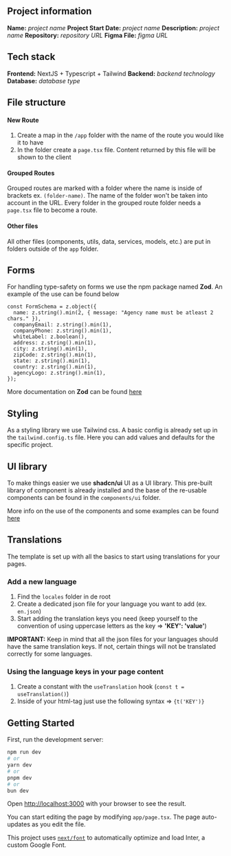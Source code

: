 ## Project information

**Name:** _project name_
**Project Start Date:** _project name_
**Description:** _project name_
**Repository:** _repository URL_
**Figma File:** _figma URL_

## Tech stack

**Frontend:** NextJS + Typescript + Tailwind
**Backend:** _backend technology_
**Database:** _database type_

## File structure

#### New Route

1. Create a map in the `/app` folder with the name of the route you would like it to have
2. In the folder create a `page.tsx` file. Content returned by this file will be shown to the client

#### Grouped Routes

Grouped routes are marked with a folder where the name is inside of brackets ex. `(folder-name)`. The name of the folder won't be taken into account in the URL. Every folder in the grouped route folder needs a `page.tsx` file to become a route.

#### Other files

All other files (components, utils, data, services, models, etc.) are put in folders outside of the `app` folder.

## Forms

For handling type-safety on forms we use the npm package named **Zod**. An example of the use can be found below

```
const FormSchema = z.object({
  name: z.string().min(2, { message: "Agency name must be atleast 2 chars." }),
  companyEmail: z.string().min(1),
  companyPhone: z.string().min(1),
  whiteLabel: z.boolean(),
  address: z.string().min(1),
  city: z.string().min(1),
  zipCode: z.string().min(1),
  state: z.string().min(1),
  country: z.string().min(1),
  agencyLogo: z.string().min(1),
});

```

More documentation on **Zod** can be found [here](https://zod.dev/?id=introduction)

## Styling

As a styling library we use Tailwind css. A basic config is already set up in the `tailwind.config.ts` file. Here you can add values and defaults for the specific project.

## UI library

To make things easier we use **shadcn/ui** UI as a UI library. This pre-built library of component is already installed and the base of the re-usable components can be found in the `components/ui` folder.

More info on the use of the components and some examples can be found [here](https://ui.shadcn.com)

## Translations

The template is set up with all the basics to start using translations for your pages.

### Add a new language

1. Find the `locales` folder in de root
2. Create a dedicated json file for your language you want to add (ex. `en.json`)
3. Start adding the translation keys you need (keep yourself to the convention of using uppercase letters as the key => **'KEY': 'value'**)

**IMPORTANT:** Keep in mind that all the json files for your languages should have the same translation keys. If not, certain things will not be translated correctly for some languages.

### Using the language keys in your page content

1. Create a constant with the `useTranslation` hook (`const t = useTranslation()`)
2. Inside of your html-tag just use the following syntax => `{t('KEY')}`

## Getting Started

First, run the development server:

```bash
npm run dev
# or
yarn dev
# or
pnpm dev
# or
bun dev
```

Open [http://localhost:3000](http://localhost:3000) with your browser to see the result.

You can start editing the page by modifying `app/page.tsx`. The page auto-updates as you edit the file.

This project uses [`next/font`](https://nextjs.org/docs/basic-features/font-optimization) to automatically optimize and load Inter, a custom Google Font.
